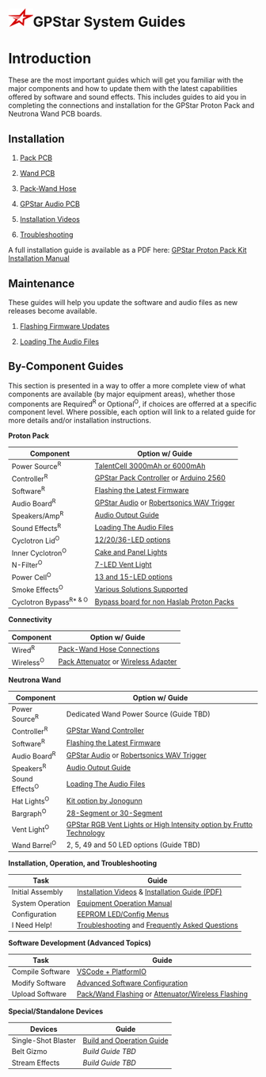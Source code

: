 <h1><img src="./images/gpstar_logo.png" width="50"/>GPStar System Guides</h1>

# Introduction

These are the most important guides which will get you familiar with the major components and how to update them with the latest capabilities offered by software and sound effects. This includes guides to aid you in completing the connections and installation for the GPStar Proton Pack and Neutrona Wand PCB boards.

## Installation

1. [Pack PCB](PACK_PCB.md)

1. [Wand PCB](WAND_PCB.md)

1. [Pack-Wand Hose](HOSE.md)

1. [GPStar Audio PCB](GPSTAR_AUDIO_PCB.md)

1. [Installation Videos](INSTALL_VIDEOS_JONOGUNN.md)

1. [Troubleshooting](TROUBLESHOOTING.md)

A full installation guide is available as a PDF here:
[GPStar Proton Pack Kit Installation Manual](https://github.com/gpstar81/GPStar-proton-pack/blob/main/extras/gpstar-Haslab-Proton-Pack-Kit-Installation-Manual-V4.pdf?raw=1)

## Maintenance

These guides will help you update the software and audio files as new releases become available.

1. [Flashing Firmware Updates](FLASHING.md)

1. [Loading The Audio Files](AUDIO_FILES.md)

## By-Component Guides

This section is presented in a way to offer a more complete view of what components are available (by major equipment areas), whether those components are Required<sup>R</sup> or Optional<sup>O</sup>, if choices are offerred at a specific component level. Where possible, each option will link to a related guide for more details and/or installation instructions.

**Proton Pack**

| **Component**          | **Option w/ Guide** |
|------------------------|---------------------------------------------|
| Power Source<sup>R</sup>    | [TalentCell 3000mAh or 6000mAh](POWER.md) |
| Controller<sup>R</sup>      | [GPStar Pack Controller](PACK_PCB.md) or [Arduino 2560](DIY_PACK.md) |
| Software<sup>R</sup>        | [Flashing the Latest Firmware](FLASHING.md) |
| Audio Board<sup>R</sup>     | [GPStar Audio](GPSTAR_AUDIO_PCB.md) or [Robertsonics WAV Trigger](WAVTRIGGER.md) |
| Speakers/Amp<sup>R</sup>    | [Audio Output Guide](SOUND.md) |
| Sound Effects<sup>R</sup>   | [Loading The Audio Files](AUDIO_FILES.md) |
| Cyclotron Lid<sup>O</sup>   | [12/20/36-LED options](CYCLOTRON_LID.md) |
| Inner Cyclotron<sup>O</sup> | [Cake and Panel Lights](CYCLOTRON_INNER.md)
| N-Filter<sup>O</sup>        | [7-LED Vent Light](NFILTER.md) |
| Power Cell<sup>O</sup>       | [13 and 15-LED options](POWERCELL.md) |
| Smoke Effects<sup>O</sup>   | [Various Solutions Supported](SMOKE.md) |
| Cyclotron Bypass<sup>R* & O</sup> | [Bypass board for non Haslab Proton Packs](CYCLOTRON_BYPASS.md) |

**Connectivity**

| **Component**   | **Option w/ Guide** |
|-----------------|---------------------------------------------|
| Wired<sup>R</sup>    | [Pack-Wand Hose Connections](HOSE.md)|
| Wireless<sup>O</sup> | [Pack Attenuator](ATTENUATOR.md) or [Wireless Adapter](WIRELESS.md) |

**Neutrona Wand**

| **Component**        | **Option w/ Guide** |
|----------------------|---------------------------------------------|
| Power Source<sup>R</sup>  | Dedicated Wand Power Source (Guide TBD) |
| Controller<sup>R</sup>    | [GPStar Wand Controller](WAND_PCB.md) |
| Software<sup>R</sup>      | [Flashing the Latest Firmware](FLASHING.md) |
| Audio Board<sup>R</sup>   | [GPStar Audio](GPSTAR_AUDIO_PCB.md) or [Robertsonics WAV Trigger](WAVTRIGGER.md) |
| Speakers<sup>R</sup>      | [Audio Output Guide](SOUND.md) |
| Sound Effects<sup>O</sup> | [Loading The Audio Files](AUDIO_FILES.md) |
| Hat Lights<sup>O</sup>    | [Kit option by Jonogunn](HATS.md) |
| Bargraph<sup>O</sup>      | [28-Segment or 30-Segment](BARGRAPH.md) |
| Vent Light<sup>O</sup>    | [GPStar RGB Vent Lights or High Intensity option by Frutto Technology](VENTLIGHT.md) |
| Wand Barrel<sup>O</sup>   | 2, 5, 49 and 50 LED options (Guide TBD) |

**Installation, Operation, and Troubleshooting**

| **Task**         | **Guide** |
|------------------|---------------------------------------------|
| Initial Assembly | [Installation Videos](INSTALL_VIDEOS_JONOGUNN.md) & [Installation Guide (PDF)](https://github.com/gpstar81/GPStar-proton-pack/blob/main/extras/gpstar-Haslab-Proton-Pack-Kit-Installation-Manual-V4.pdf?raw=1) |
| System Operation | [Equipment Operation Manual](OPERATION_USAGE.md) |
| Configuration    | [EEPROM LED/Config Menus](OPERATION_EEPROM.md) |
| I Need Help!     | [Troubleshooting](TROUBLESHOOTING.md) and [Frequently Asked Questions](FAQ.md) |

**Software Development (Advanced Topics)**

| **Task**         | **Guide** |
|------------------|---------------------------------------------|
| Compile Software | [VSCode + PlatformIO](VSCODE.md)
| Modify Software  | [Advanced Software Configuration](ADVCONFIG.md) |
| Upload Software  | [Pack/Wand Flashing](COMPILING_FLASHING.md) or [Attenuator/Wireless Flashing](ATTENUATOR_FLASHING.md) |

**Special/Standalone Devices**

| **Devices**         | **Guide** |
|------------------|---------------------------------------------|
| Single-Shot Blaster | [Build and Operation Guide](SINGLESHOT.md) |
| Belt Gizmo | *Build Guide TBD* |
| Stream Effects | *Build Guide TBD* |
